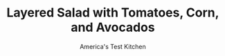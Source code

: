 ---
layout: ../../layouts/MarkdownPostLayout.astro
title: Layered Salad with Tomatoes, Corn, and Avocados
author: America's Test Kitchen
pubDate: 2023-03-15
description: "This layered summer salad tastes even better than it looks."
image_url: https://res.cloudinary.com/hksqkdlah/image/upload/ar_1:1,c_fill,dpr_2.0,f_auto,fl_lossy.progressive.strip_profile,g_faces:auto,q_auto:low,w_344/6860_sfs-nachomamasaladv1-02-279238
tags: ["Appetizers","Vegetables","Quick","Salads","Contest Recipes"]
calories: 3220
protein: 12
carbohydrates: 31
fats: 
fiber: 9
ingredients: ["1/4 cup, mayonnaise","1/4 cup, sour cream","1/4 cup, prepared salsa","2 tablespoons, chopped fresh cilantro leaves","2 teaspoons, lime juice","1 heart, romaine lettuce, torn into bite-sized pieces (about 4 cups)","1/2 small, red onion, sliced thin","2 cups, cherry tomatoes, halved (quartered if large)","1 cup fresh or thawed frozen, corn","1 (16-ounce) can, black beans, drained and rinsed","2 , ripe avocados, pitted, skinned, and chopped","1 1/2 cups, shredded sharp cheddar cheese","2 cups, tortilla chips, crushed"]
serves: 8
time: "20 minutes"
instructions: ["For the dressing: Whisk all ingredients together in medium bowl.","For the salad: Place lettuce in large serving bowl. Spread half of dressing over lettuce, then layer with onion, tomatoes, corn, beans, avocados, and cheese. Spread remaining dressing over salad. Sprinkle with tortilla chips. Serve. (Salad can be refrigerated for 1 day; reserve tortilla chips until just before serving.)"]
nutrition: ["724 mg Potassium","283 mg Phosphorus","235 mg Calcium","2 mg Iron","68 mg Magnesium","395 mg Sodium","1 mg Zinc","26 g Fat","2 mg Niacin (B3)","10 g Monounsaturated","6 g Polyunsaturated","15 mg Vitamin C","31 mg Cholesterol","8 g Saturated","9 g Fiber","141 µg Folate (food)","3 g Sugars","49 µg Vitamin K","188 g Water","31 g Carbs","141 µg Folate equivalent (total)","12 g Protein","2 mg Vitamin E","241 µg Vitamin A","402 kcal Energy","3220 calories"]
notes: "You will need a large (at least 2½-quart) serving bowl for this recipe. If using frozen corn, make sure to thaw and rinse it first."
---